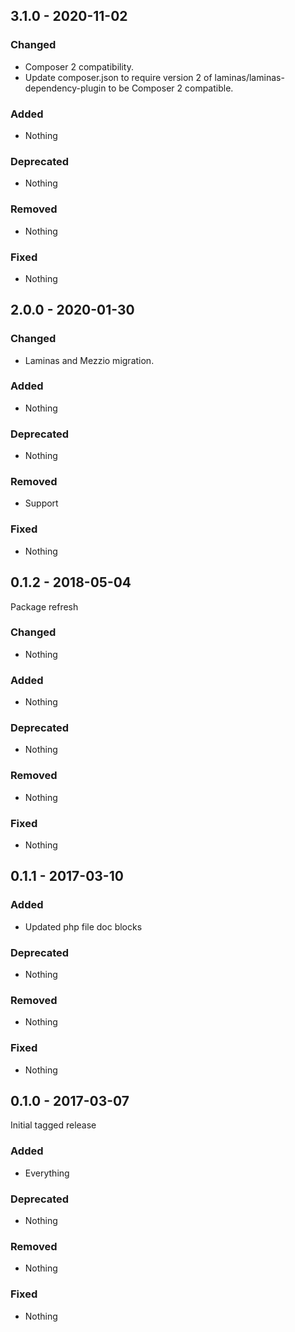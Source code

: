 ## 3.1.0 - 2020-11-02

### Changed
* Composer 2 compatibility.
* Update composer.json to require version 2 of laminas/laminas-dependency-plugin to be Composer 2 compatible.

### Added
* Nothing

### Deprecated
* Nothing

### Removed
* Nothing

### Fixed
* Nothing

## 2.0.0 - 2020-01-30

### Changed
* Laminas and Mezzio migration.

### Added
* Nothing

### Deprecated
* Nothing

### Removed
* Support

### Fixed
* Nothing


## 0.1.2 - 2018-05-04

Package refresh

### Changed
* Nothing

### Added
* Nothing

### Deprecated
* Nothing

### Removed
* Nothing

### Fixed
* Nothing


## 0.1.1 - 2017-03-10

### Added
* Updated php file doc blocks

### Deprecated
* Nothing

### Removed
* Nothing

### Fixed
* Nothing


## 0.1.0 - 2017-03-07

Initial tagged release

### Added
* Everything

### Deprecated
* Nothing

### Removed
* Nothing

### Fixed
* Nothing
